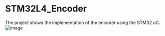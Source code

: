 # STM32L4_Encoder
The project shows the implementation of the encoder using the STM32 uC. 
![image](https://user-images.githubusercontent.com/74513162/114165915-5f840e00-992d-11eb-8b94-20d885616713.png)
